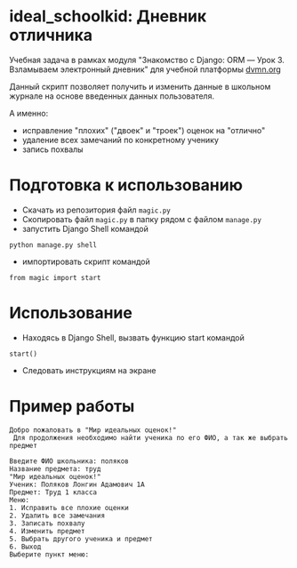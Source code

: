 # ideal_schoolkid: Дневник отличника

Учебная задача в рамках модуля "Знакомство с Django: ORM — Урок 3. Взламываем электронный дневник" для учебной платформы [dvmn.org](https://dvmn.org)

Данный скрипт позволяет получить и изменить данные в школьном журнале на основе введенных данных пользователя.

А именно:
- исправление "плохих" ("двоек" и "троек") оценок на "отлично"
- удаление всех замечаний по конкретному ученику
- запись похвалы

# Подготовка к использованию

- Скачать из репозитория файл `magic.py`
- Скопировать файл `magic.py` в папку рядом с файлом `manage.py`
- запустить Django Shell командой 
```
python manage.py shell
```
- импортировать скрипт командой
```
from magic import start
```

# Использование

- Находясь в Django Shell, вызвать функцию start командой 
```
start()
```
- Следовать инструкциям на экране

# Пример работы

```console
Добро пожаловать в "Мир идеальных оценок!"
 Для продолжения необходимо найти ученика по его ФИО, а так же выбрать предмет

Введите ФИО школьника: поляков
Название предмета: труд
"Мир идеальных оценок!"
Ученик: Поляков Лонгин Адамович 1А
Предмет: Труд 1 класса
Меню:
1. Исправить все плохие оценки
2. Удалить все замечания
3. Записать похвалу
4. Изменить предмет
5. Выбрать другого ученика и предмет
6. Выход
Выберите пункт меню:

```
